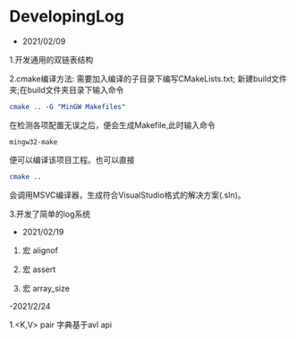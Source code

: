 # DevelopingLog

- 2021/02/09

1.开发通用的双链表结构

2.cmake编译方法: 需要加入编译的子目录下编写CMakeLists.txt;
新建build文件夹;在build文件夹目录下输入命令

```cmake
cmake .. -G "MinGW Makefiles"
```
在检测各项配置无误之后，便会生成Makefile,此时输入命令
```shell
mingw32-make
```
便可以编译该项目工程。也可以直接
```cmake
cmake ..
```
会调用MSVC编译器，生成符合VisualStudio格式的解决方案(.sln)。

3.开发了简单的log系统

- 2021/02/19

1. 宏 alignof

2. 宏 assert

3. 宏 array_size


-2021/2/24

1.<K,V> pair 字典基于avl api


